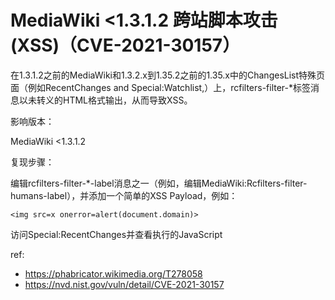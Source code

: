 # MediaWiki <1.3.1.2 跨站脚本攻击(XSS)（CVE-2021-30157）

在1.3.1.2之前的MediaWiki和1.3.2.x到1.35.2之前的1.35.x中的ChangesList特殊页面（例如RecentChanges and Special:Watchlist,）上，rcfilters-filter-*标签消息以未转义的HTML格式输出，从而导致XSS。

影响版本：

MediaWiki <1.3.1.2

复现步骤：

编辑rcfilters-filter-*-label消息之一（例如，编辑MediaWiki:Rcfilters-filter-humans-label），并添加一个简单的XSS Payload，例如：


```
<img src=x onerror=alert(document.domain)>
```

访问Special:RecentChanges并查看执行的JavaScript


ref:

* https://phabricator.wikimedia.org/T278058
* https://nvd.nist.gov/vuln/detail/CVE-2021-30157